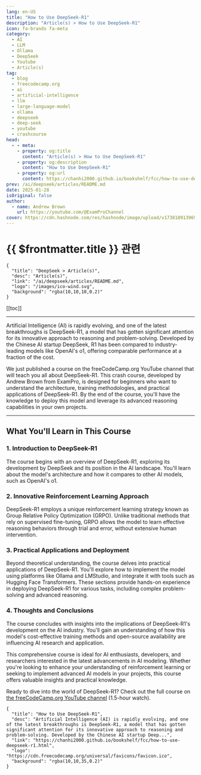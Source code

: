 ```yaml
---
lang: en-US
title: "How to Use DeepSeek-R1"
description: "Article(s) > How to Use DeepSeek-R1"
icon: fa-brands fa-meta
category:
  - AI
  - LLM
  - Ollama
  - DeepSeek
  - Youtube
  - Article(s)
tag:
  - blog
  - freecodecamp.org
  - ai
  - artificial-intelligence
  - llm
  - large-language-model
  - ollama
  - deepseek
  - deep-seek
  - youtube
  - crashcourse
head:
  - - meta:
    - property: og:title
      content: "Article(s) > How to Use DeepSeek-R1"
    - property: og:description
      content: "How to Use DeepSeek-R1"
    - property: og:url
      content: https://chanhi2000.github.io/bookshelf/fcc/how-to-use-deepseek-r1.html
prev: /ai/deepseek/articles/README.md
date: 2025-01-28
isOriginal: false
author:
  - name: Andrew Brown
    url: https://youtube.com/@ExamProChannel
cover: https://cdn.hashnode.com/res/hashnode/image/upload/v1738189139698/c00c9b2d-22c6-4ee4-b2e2-4723471a8d96.png
---
```


# {{ $frontmatter.title }} 관련

```component VPCard
{
  "title": "DeepSeek > Article(s)",
  "desc": "Article(s)",
  "link": "/ai/deepseek/articles/README.md",
  "logo": "/images/ico-wind.svg",
  "background": "rgba(10,10,10,0.2)"
}
```

[[toc]]

---

<SiteInfo
  name="How to Use DeepSeek-R1"
  desc="Artificial Intelligence (AI) is rapidly evolving, and one of the latest breakthroughs is DeepSeek-R1, a model that has gotten significant attention for its innovative approach to reasoning and problem-solving. Developed by the Chinese AI startup Deep..."
  url="https://freecodecamp.org/news/how-to-use-deepseek-r1"
  logo="https://cdn.freecodecamp.org/universal/favicons/favicon.ico"
  preview="https://cdn.hashnode.com/res/hashnode/image/upload/v1738189139698/c00c9b2d-22c6-4ee4-b2e2-4723471a8d96.png"/>

Artificial Intelligence (AI) is rapidly evolving, and one of the latest breakthroughs is DeepSeek-R1, a model that has gotten significant attention for its innovative approach to reasoning and problem-solving. Developed by the Chinese AI startup DeepSeek, R1 has been compared to industry-leading models like OpenAI's o1, offering comparable performance at a fraction of the cost.

We just published a course on the freeCodeCamp.org YouTube channel that will teach you all about DeepSeek-R1. This crash course, developed by Andrew Brown from ExamPro, is designed for beginners who want to understand the architecture, training methodologies, and practical applications of DeepSeek-R1. By the end of the course, you'll have the knowledge to deploy this model and leverage its advanced reasoning capabilities in your own projects.

---

## What You'll Learn in This Course

### 1. Introduction to DeepSeek-R1

The course begins with an overview of DeepSeek-R1, exploring its development by DeepSeek and its position in the AI landscape. You'll learn about the model's architecture and how it compares to other AI models, such as OpenAI's o1. 

### 2. Innovative Reinforcement Learning Approach

DeepSeek-R1 employs a unique reinforcement learning strategy known as Group Relative Policy Optimization (GRPO). Unlike traditional methods that rely on supervised fine-tuning, GRPO allows the model to learn effective reasoning behaviors through trial and error, without extensive human intervention.

### 3. Practical Applications and Deployment

Beyond theoretical understanding, the course delves into practical applications of DeepSeek-R1. You'll explore how to implement the model using platforms like Ollama and LMStudio, and integrate it with tools such as Hugging Face Transformers. These sections provide hands-on experience in deploying DeepSeek-R1 for various tasks, including complex problem-solving and advanced reasoning.

### 4. Thoughts and Conclusions

The course concludes with insights into the implications of DeepSeek-R1's development on the AI industry. You'll gain an understanding of how this model's cost-effective training methods and open-source availability are influencing AI research and application.

This comprehensive course is ideal for AI enthusiasts, developers, and researchers interested in the latest advancements in AI modeling. Whether you're looking to enhance your understanding of reinforcement learning or seeking to implement advanced AI models in your projects, this course offers valuable insights and practical knowledge.

Ready to dive into the world of DeepSeek-R1? Check out the full course on [<VPIcon icon="fa-brands fa-youtube"/>the freeCodeCamp.org YouTube channel](https://youtu.be/_CXwZ5xyFno) (1.5-hour watch).

<VidStack src="youtube/_CXwZ5xyFno" />

<!-- TODO: add ARTICLE CARD -->
```component VPCard
{
  "title": "How to Use DeepSeek-R1",
  "desc": "Artificial Intelligence (AI) is rapidly evolving, and one of the latest breakthroughs is DeepSeek-R1, a model that has gotten significant attention for its innovative approach to reasoning and problem-solving. Developed by the Chinese AI startup Deep...",
  "link": "https://chanhi2000.github.io/bookshelf/fcc/how-to-use-deepseek-r1.html",
  "logo": "https://cdn.freecodecamp.org/universal/favicons/favicon.ico",
  "background": "rgba(10,10,35,0.2)"
}
```
